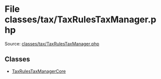 File classes/tax/TaxRulesTaxManager.php
=========
Source: [classes/tax/TaxRulesTaxManager.php](https://github.com/PrestaShop/PrestaShop/blob/1.6.1.1/classes/tax/TaxRulesTaxManager.php)


Classes
-------

* [TaxRulesTaxManagerCore](class.TaxRulesTaxManagerCore.md)

